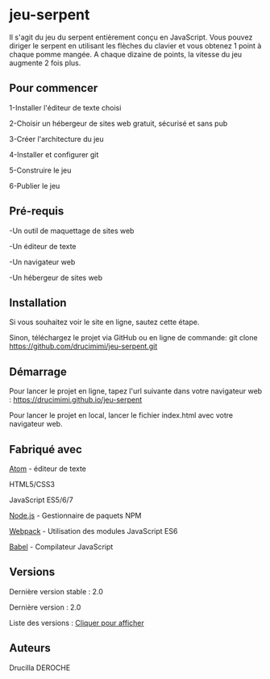 # jeu-serpent
Il s'agit du jeu du serpent entièrement conçu en JavaScript. Vous pouvez diriger le serpent en utilisant les flèches du clavier et vous obtenez 1 point à chaque pomme mangée. A chaque dizaine de points, la vitesse du jeu augmente 2 fois plus.

## Pour commencer
1-Installer l'éditeur de texte choisi

2-Choisir un hébergeur de sites web gratuit, sécurisé et sans pub

3-Créer l'architecture du jeu

4-Installer et configurer git

5-Construire le jeu

6-Publier le jeu

## Pré-requis
-Un outil de maquettage de sites web

-Un éditeur de texte

-Un navigateur web

-Un hébergeur de sites web

## Installation
Si vous souhaitez voir le site en ligne, sautez cette étape.

Sinon, téléchargez le projet via GitHub ou en ligne de commande: git clone https://github.com/drucimimi/jeu-serpent.git

## Démarrage
Pour lancer le projet en ligne, tapez l'url suivante dans votre navigateur web : https://drucimimi.github.io/jeu-serpent

Pour lancer le projet en local, lancer le fichier index.html avec votre navigateur web.

## Fabriqué avec
[Atom](https://atom.io) - éditeur de texte

HTML5/CSS3

JavaScript ES5/6/7

[Node.js](https://nodejs.org/en/) - Gestionnaire de paquets NPM

[Webpack](https://webpack.js.org/) - Utilisation des modules JavaScript ES6

[Babel](https://babeljs.io/) - Compilateur JavaScript

## Versions
Dernière version stable : 2.0

Dernière version : 2.0

Liste des versions : [Cliquer pour afficher](https://github.com/drucimimi/jeu-serpent/tags)

## Auteurs
Drucilla DEROCHE
